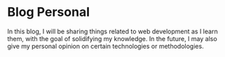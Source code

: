 # Blog Personal

In this blog, I will be sharing things related to web development as I learn them, with the goal of solidifying my knowledge. In the future, I may also give my personal opinion on certain technologies or methodologies.